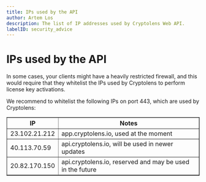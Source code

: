 ```yaml
---
title: IPs used by the API
author: Artem Los
description: The list of IP addresses used by Cryptolens Web API.
labelID: security_advice
---
```


# IPs used by the API

In some cases, your clients might have a heavily restricted firewall, and this would require that they whitelist the IPs used by Cryptolens to perform license key activations.

We recommend to whitelist the following IPs on port 443, which are used by Cryptolens:

<table border="true">
<tr><th>IP</th><th>Notes</th></tr>
<tr><td>23.102.21.212</td><td>app.cryptolens.io, used at the moment  </td></tr>
<tr><td>40.113.70.59</td><td>api.cryptolens.io, will be used in newer updates</td></tr>
<tr><td>20.82.170.150</td><td>api.cryptolens.io, reserved and may be used in the future</td></tr>
</table>
